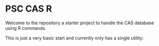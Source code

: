 # PSC CAS R

Welcome to the repository a starter project to handle the CAS database using R commands.

This is just a very basic start and currently only has a single utility:

